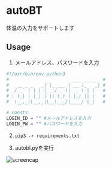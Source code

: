 # autoBT

体温の入力をサポートします

## Usage

1. メールアドレス、パスワードを入力

```python
#!/usr/bin/env python3
#              _        ____ _____  #
#   __ _ _   _| |_ ___ | __ )_   _| #
#  / _` | | | | __/ _ \|  _ \ | |   #
# | (_| | |_| | || (_) | |_) || |   #
#  \__,_|\__,_|\__\___/|____/ |_|   #

# consts
LOGIN_ID = "" #メールアドレスを入力
LOGIN_PW = "" #パスワードを入力
```

2. `pip3 -r requirements.txt`

3. autobl.pyを実行

![screencap](out.gif)